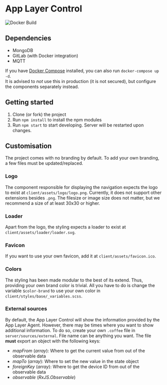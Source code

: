 # App Layer Control

![Docker Build](https://img.shields.io/docker/build/viriciti/app-layer-control.svg)

## Dependencies

- MongoDB
- GitLab (with Docker integration)
- MQTT

If you have [Docker Compose](https://docs.docker.com/compose/) installed, you can also run `docker-compose up -d`.  
It is advised to _not_ use this in production (it is not secured), but configure the components separately instead.

## Getting started

1. Clone (or fork) the project
2. Run `npm install` to install the npm modules
3. Run `npm start` to start developing. Server will be restarted upon changes.

## Customisation

The project comes with no branding by default. To add your own branding, a few files must be updated/replaced.

### Logo

The component responsible for displaying the navigation expects the logo to exist at `client/assets/logo/logo.png`. Currently, it does not support other extensions besides `.png`. The filesize or image size does not matter, but we recommend a size of at least 30x30 or higher.

### Loader

Apart from the logo, the styling expects a loader to exist at `client/assets/loader/loader.svg`.

### Favicon

If you want to use your own favicon, add it at `client/assets/favicon.ico`.

### Colors

The styling has been made modular to the best of its extend. Thus, providing your own brand color is trivial.
All you have to do is change the variable `$color-brand` to use your own color in `client/styles/base/_variables.scss`.

### External sources

By default, the App Layer Control will show the information provided by the App Layer Agent.
However, there may be times where you want to show additional information.
To do so, create your own `.coffee` file in `server/sources/external`. File name can be anything you want.
The file **must** export an object with the following keys:

- _mapFrom_ (_array_): Where to get the current value from out of the observable data
- _mapTo_ (_array_): Where to set the new value in the state object
- _foreignKey_ (_array_): Where to get the device ID from out of the observable data
- _observable_ (_RxJS.Observable_)
